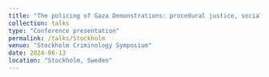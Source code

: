 ```yaml
---
title: "The policing of Gaza Demonstrations: procedural justice, social identity, and legitimacy"
collection: talks
type: "Conference presentation"
permalink: /talks/Stockholm
venue: "Stockholm Criminology Symposium"
date: 2024-06-13
location: "Stockholm, Sweden"
---
```


